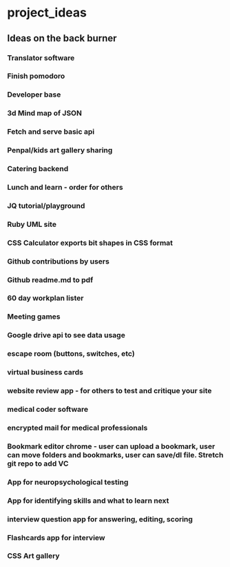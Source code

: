 # project_ideas

## Ideas on the back burner

### Translator software
### Finish pomodoro
### Developer base
### 3d Mind map of JSON
### Fetch and serve basic api
### Penpal/kids art gallery sharing
### Catering backend
### Lunch and learn - order for others
### JQ tutorial/playground
### Ruby UML site
### CSS Calculator exports bit shapes in CSS format
### Github contributions by users
### Github readme.md to pdf 
### 60 day workplan lister
### Meeting games
### Google drive api to see data usage
### escape room (buttons, switches, etc)
### virtual business cards
### website review app - for others to test and critique your site
### medical coder software
### encrypted mail for medical professionals
### Bookmark editor chrome - user can upload a bookmark, user can move folders and bookmarks, user can save/dl file.  Stretch git repo to add VC
### App for neuropsychological testing
### App for identifying skills and what to learn next
### interview question app for answering, editing, scoring
### Flashcards app for interview
### CSS Art gallery

